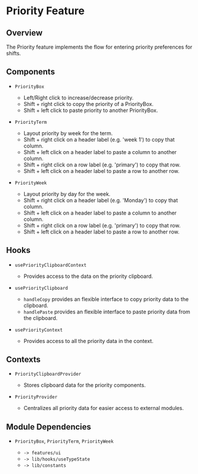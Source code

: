 # Priority Feature

## Overview

The Priority feature implements the flow for entering priority preferences for shifts.

## Components

- `PriorityBox`

    - Left/Right click to increase/decrease priority.
    - Shift + right click to copy the priority of a PriorityBox.
    - Shift + left click to paste priority to another PriorityBox.

- `PriorityTerm`

    - Layout priority by week for the term.
    - Shift + right click on a header label (e.g. 'week 1') to copy that column.
    - Shift + left click on a header label to paste a column to another column.
    - Shift + right click on a row label (e.g. 'primary') to copy that row.
    - Shift + left click on a header label to paste a row to another row.

- `PriorityWeek`

    - Layout priority by day for the week.
    - Shift + right click on a header label (e.g. 'Monday') to copy that column.
    - Shift + left click on a header label to paste a column to another column.
    - Shift + right click on a row label (e.g. 'primary') to copy that row.
    - Shift + left click on a header label to paste a row to another row.

## Hooks

- `usePriorityClipboardContext`

    - Provides access to the data on the priority clipboard.

- `usePriorityClipboard`

    - `handleCopy` provides an flexible interface to copy priority data to the clipboard.
    - `handlePaste` provides an flexible interface to paste priority data from the clipboard.


- `usePriorityContext`

    - Provides access to all the priority data in the context.

## Contexts 

- `PriorityClipboardProvider`

    - Stores clipboard data for the priority components.

- `PriorityProvider`

    - Centralizes all priority data for easier access to external modules.


## Module Dependencies

- `PriorityBox`, `PriorityTerm`, `PriorityWeek`

    - `-> features/ui`
    - `-> lib/hooks/useTypeState`
    - `-> lib/constants`
